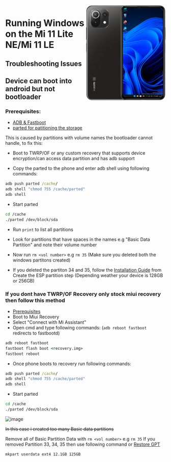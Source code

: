 <img align="right" src="https://github.com/ETCHDEV/Port-Windows-11-Xiaomi-11-Lite-NE/blob/main/lisa.png" width="250" alt="Windows 11 Running On a Mi 11 Lite NE">


# Running Windows on the Mi 11 Lite NE/Mi 11 LE

## Troubleshooting Issues


## Device can boot into android but not bootloader

### Prerequisites:

- [ADB & Fastboot](https://developer.android.com/studio/releases/platform-tools)
- [parted for patitioning the storage](https://www.mediafire.com/file/s9bjano4pezphou/parted/file)

This is caused by partitions with volume names the bootloader cannot handle, to fix this:

- Boot to TWRP/OF or any custom recovery that supports device encryption/can access data partition and has adb support

- Copy the parted to the phone and enter adb shell using following commands:
```cmd
adb push parted /cache/
adb shell "chmod 755 /cache/parted"
adb shell
```

- Start parted
```sh
cd /cache
./parted /dev/block/sda
```

- Run ```print``` to list all partitions

- Look for partitions that have spaces in the names e.g "Basic Data Partition" and note their volume number

- Now run ```rm <vol number>``` e.g ```rm 35``` (Make sure you deleted both the windows partitons created)

- If you deleted the partiton 34 and 35, follow the [Installation Guide](./partition-en.md) from Create the ESP partition step (Depending weather your device is 128GB or 256GB)

### If you dont have TWRP/OF Recovery only stock miui recovery then follow this method
- [Prerequisites](https://github.com/ETCHDEV/Port-Windows-11-Xiaomi-11-Lite-NE/blob/main/guide/english/troubleshooting-en.md#prerequisites)
- Boot to Miui Recovery
- Select "Connect with Mi Assistant"
- Open cmd and type following commands:
(```adb reboot fastboot``` redirects to fastbootd)
```cmd
adb reboot fastboot
fastboot flash boot <recovery.img>
fastboot reboot
```

- Once phone boots to recovery run following commands:
```cmd
adb push parted /cache/
adb shell "chmod 755 /cache/parted"
adb shell
```

- Start parted
```sh
cd /cache
./parted /dev/block/sda
```

![image](https://github.com/TrustedFloppa/Port-Windows-11-Xiaomi-11-Lite-NE/assets/85476585/cb1849df-e222-462b-ae1c-74bf4f75fa02)

~~In this case i created too many Basic data partitions~~

Remove all of Basic Partition Data with ```rm <vol number>``` e.g ```rm 35```
If you removed Partition 33, 34, 35 then use following command or [Restore GPT](https://github.com/ETCHDEV/Port-Windows-11-Xiaomi-11-Lite-NE/blob/main/guide/english/uninstall-en.md#restore-gpt)
```cmd
mkpart userdata ext4 12.1GB 125GB
```
